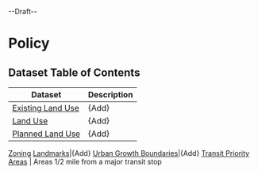 --Draft--

# Policy

## Dataset Table of Contents

**Dataset**|**Description**
-----|-----
[Existing Land Use](existing-land-use.md)|{Add}
[Land Use](land-use.md)|{Add}
[Planned Land Use](plu.md)|{Add}
[Zoning](zoning.md)
[Landmarks](landmarks.md)|{Add}
[Urban Growth Boundaries](urban-growth-boundaries.md)|{Add}
[Transit Priority Areas](regional-policies/transit-prority-areas.md) | Areas 1/2 mile from a major transit stop 